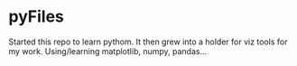 # pyFiles
Started this repo to learn pythom. It then grew into a holder for viz tools for my work.
Using/learning matplotlib, numpy, pandas...
